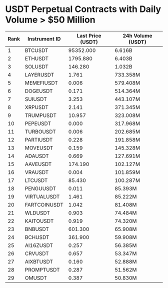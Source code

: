 # USDT Perpetual Contracts with Daily Volume > $50 Million

| Rank | Instrument ID | Last Price (USDT) | 24h Volume (USDT) |
|------|---------------|-------------------|-------------------|
| 1 | BTCUSDT | 95352.000 | 6.616B |
| 2 | ETHUSDT | 1795.880 | 6.403B |
| 3 | SOLUSDT | 146.280 | 1.032B |
| 4 | LAYERUSDT | 1.761 | 733.358M |
| 5 | MEMEFIUSDT | 0.006 | 579.408M |
| 6 | DOGEUSDT | 0.171 | 514.364M |
| 7 | SUIUSDT | 3.253 | 443.107M |
| 8 | XRPUSDT | 2.141 | 371.345M |
| 9 | TRUMPUSDT | 10.957 | 323.008M |
| 10 | PEPEUSDT | 0.000 | 317.968M |
| 11 | TURBOUSDT | 0.006 | 202.685M |
| 12 | PARTIUSDT | 0.228 | 191.858M |
| 13 | MOVEUSDT | 0.159 | 145.328M |
| 14 | ADAUSDT | 0.669 | 127.691M |
| 15 | AAVEUSDT | 174.190 | 102.127M |
| 16 | VRAUSDT | 0.004 | 101.859M |
| 17 | LTCUSDT | 85.430 | 100.287M |
| 18 | PENGUUSDT | 0.011 | 85.393M |
| 19 | VIRTUALUSDT | 1.461 | 85.222M |
| 20 | FARTCOINUSDT | 1.042 | 81.408M |
| 21 | WLDUSDT | 0.903 | 74.484M |
| 22 | KAITOUSDT | 0.919 | 74.320M |
| 23 | BNBUSDT | 601.300 | 65.908M |
| 24 | BCHUSDT | 361.900 | 59.908M |
| 25 | AI16ZUSDT | 0.257 | 56.385M |
| 26 | CRVUSDT | 0.657 | 53.347M |
| 27 | AIXBTUSDT | 0.160 | 52.888M |
| 28 | PROMPTUSDT | 0.287 | 51.562M |
| 29 | OMUSDT | 0.387 | 50.830M |
